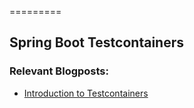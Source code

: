 =========

## Spring Boot Testcontainers


### Relevant Blogposts: 
- [Introduction to Testcontainers](http://muzir.github.io/spring/testing/docker/testcontainers/2019/03/20/Spring-Boot-Testcontainers.html)
